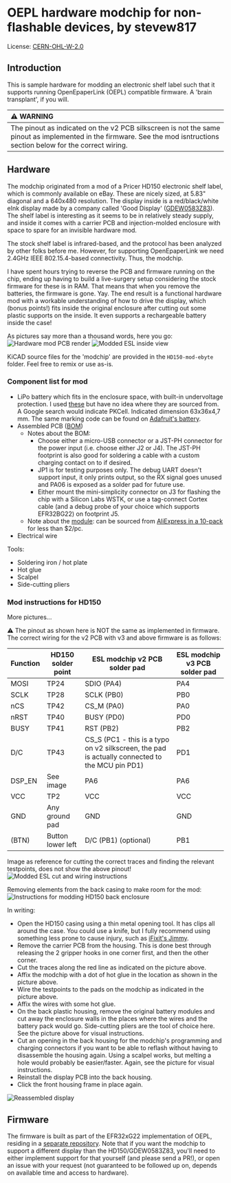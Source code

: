 # OEPL hardware modchip for non-flashable devices, by stevew817
License: [CERN-OHL-W-2.0](https://choosealicense.com/licenses/cern-ohl-w-2.0/)

## Introduction
This is sample hardware for modding an electronic shelf label such that it supports running OpenEpaperLink (OEPL) compatible firmware. A 'brain transplant', if you will.

| :warning: WARNING                                               |
|:----------------------------------------------------------------|
| The pinout as indicated on the v2 PCB silkscreen is not the same pinout as implemented in the firmware. See the mod isntructions section below for the correct wiring. |

## Hardware
The modchip originated from a mod of a Pricer HD150 electronic shelf label, which is commonly available on eBay. These are nicely sized, at 5.83" diagonal and a 640x480 resolution. The display inside is a red/black/white eInk display made by a company called 'Good Display' ([GDEW0583Z83](https://www.good-display.com/product/242.html)). The shelf label is interesting as it seems to be in relatively steady supply, and inside it comes with a carrier PCB and injection-molded enclosure with space to spare for an invisible hardware mod.

The stock shelf label is infrared-based, and the protocol has been analyzed by other folks before me. However, for supporting OpenEpaperLink we need 2.4GHz IEEE 802.15.4-based connectivity. Thus, the modchip.

I have spent hours trying to reverse the PCB and firmware running on the chip, ending up having to build a live-surgery setup considering the stock firmware for these is in RAM. That means that when you remove the batteries, the firmware is gone. Yay. The end result is a functional hardware mod with a workable understanding of how to drive the display, which (bonus points!) fits inside the original enclosure after cutting out some plastic supports on the inside. It even supports a rechargeable battery inside the case!

As pictures say more than a thousand words, here you go:
![Hardware mod PCB render](./pcb-render.png)
![Modded ESL inside view](./modded_pcb.jpeg)

KiCAD source files for the 'modchip' are provided in the `HD150-mod-ebyte` folder. Feel free to remix or use as-is.

### Component list for mod
- LiPo battery which fits in the enclosure space, with built-in undervoltage protection. I used [these](https://www.kjell.com/no/produkter/elektro-og-verktoy/arduino/arduino-tilbehor/luxorparts-li-po-batteri-37-v-med-kontakt-1200-mah-p87924) but have no idea where they are sourced from. A Google search would indicate PKCell. Indicated dimension 63x36x4,7 mm. The same marking code can be found on [Adafruit's battery](https://www.adafruit.com/product/258).
- Assembled PCB ([BOM](./BOM.csv))
  - Notes about the BOM:
    - Choose either a micro-USB connector or a JST-PH connector for the power input (i.e. choose either J2 or J4). The JST-PH footprint is also good for soldering a cable with a custom charging contact on to if desired.
    - JP1 is for testing purposes only. The debug UART doesn't support input, it only prints output, so the RX signal goes unused and PA06 is exposed as a solder pad for future use.
    - Either mount the mini-simplicity connector on J3 for flashing the chip with a Silicon Labs WSTK, or use a tag-connect Cortex cable (and a debug probe of your choice which supports EFR32BG22) on footprint J5.
  - Note about the [module](https://www.cdebyte.com/products/E104-BT53A1): can be sourced from [AliExpress in a 10-pack](https://www.aliexpress.com/item/4001276005199.html) for less than $2/pc.
- Electrical wire

Tools:
- Soldering iron / hot plate
- Hot glue
- Scalpel
- Side-cutting pliers

### Mod instructions for HD150
More pictures...

:warning: The pinout as shown here is NOT the same as implemented in firmware. The correct wiring for the v2 PCB with v3 and above firmware is as follows:

| Function | HD150 solder point | ESL modchip v2 PCB solder pad | ESL modchip v3 PCB solder pad |
|----------|--------------------|-------------------------------|-------------------------------|
| MOSI     | TP24               | SDIO (PA4)                    | PA4                           |
| SCLK     | TP28               | SCLK (PB0)                    | PB0                           |
| nCS      | TP42               | CS_M (PA0)                    | PA0                           |
| nRST     | TP40               | BUSY (PD0)                    | PD0                           |
| BUSY     | TP41               | RST (PB2)                     | PB2                           |
| D/C      | TP43               | CS_S (PC1 - this is a typo on v2 silkscreen, the pad is actually connected to the MCU pin PD1) | PD1                           |
| DSP_EN   | See image          | PA6                           | PA6                           |
| VCC      | TP2                | VCC                           | VCC                           |
| GND      | Any ground pad     | GND                           | GND                           |
| (BTN)    | Button lower left  | D/C (PB1) (optional)          | PB1                           |

Image as reference for cutting the correct traces and finding the relevant testpoints, does not show the above pinout!
![Modded ESL cut and wiring instructions](./modded_pcb_instructions.jpeg)

Removing elements from the back casing to make room for the mod:
![Instructions for modding HD150 back enclosure](./modded_enclosure_instructions.jpeg)

In writing:
- Open the HD150 casing using a thin metal opening tool. It has clips all around the case. You could use a knife, but I fully recommend using something less prone to cause injury, such as [iFixit's Jimmy](https://www.ifixit.com/products/jimmy).
- Remove the carrier PCB from the housing. This is done best through releasing the 2 gripper hooks in one corner first, and then the other corner.
- Cut the traces along the red line as indicated on the picture above.
- Affix the modchip with a dot of hot glue in the location as shown in the picture above.
- Wire the testpoints to the pads on the modchip as indicated in the picture above.
- Affix the wires with some hot glue.
- On the back plastic housing, remove the original battery modules and cut away the enclosure walls in the places where the wires and the battery pack would go. Side-cutting pliers are the tool of choice here. See the picture above for visual instructions.
- Cut an opening in the back housing for the modchip's programming and charging connectors if you want to be able to reflash without having to disassemble the housing again. Using a scalpel works, but melting a hole would probably be easier/faster. Again, see the picture for visual instructions.
- Reinstall the display PCB into the back housing.
- Click the front housing frame in place again.


![Reassembled display](./reassembled.jpeg)

## Firmware
The firmware is built as part of the EFR32xG22 implementation of OEPL, residing in a [separate repository](https://github.com/OpenEPaperLink/Tag_FW_EFR32xG22). Note that if you want the modchip to support a different display than the HD150/GDEW0583Z83, you'll need to either implement support for that yourself (and please send a PR!), or open an issue with your request (not guaranteed to be followed up on, depends on available time and access to hardware).
